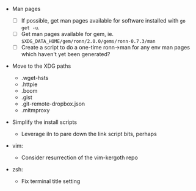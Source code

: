 - Man pages

    - [ ] If possible, get man pages available for software installed with `go
      get -u`.
    - [ ] Get man pages available for gem, ie. `$XDG_DATA_HOME/gem/ronn/2.0.0/gems/ronn-0.7.3/man`
    - [ ] Create a script to do a one-time ronn->man for any env man pages which
      haven't yet been generated?

- Move to the XDG paths
    - .wget-hsts
    - .httpie
    - .boom
    - .gist
    - .git-remote-dropbox.json
    - .mitmproxy

- Simplify the install scripts

    - Leverage iln to pare down the link script bits, perhaps

- vim:

    - Consider resurrection of the vim-kergoth repo

- zsh:

    - Fix terminal title setting
